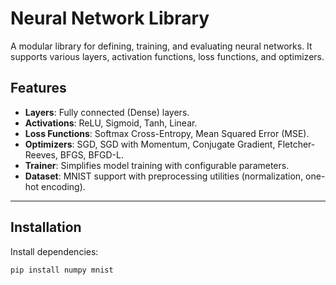 # Neural Network Library

A modular library for defining, training, and evaluating neural networks. It supports various layers, activation functions, loss functions, and optimizers.

## Features

- **Layers**: Fully connected (Dense) layers.
- **Activations**: ReLU, Sigmoid, Tanh, Linear.
- **Loss Functions**: Softmax Cross-Entropy, Mean Squared Error (MSE).
- **Optimizers**: SGD, SGD with Momentum, Conjugate Gradient, Fletcher-Reeves, BFGS, BFGD-L.
- **Trainer**: Simplifies model training with configurable parameters.
- **Dataset**: MNIST support with preprocessing utilities (normalization, one-hot encoding).

---

## Installation

Install dependencies:

```bash
pip install numpy mnist

